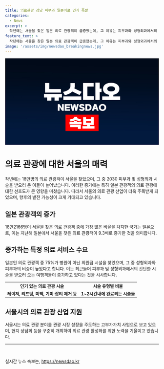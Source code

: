 ```yaml
---
title: 의료관광 강남 피부과 일본어로 인기 폭발
categories:
  - News
excerpt: >
  작년에는 서울을 찾은 일본 의료 관광객이 급증했는데, 그 이유는 피부과와 성형외과에서의 간단한 시술을 즐기기 위해서였다. 일본인 환자의 75%가 의원급 시설을 찾았고, 성형외과와 피부과가 가장 높은 비중을 차지했다. 서울시는 의료관광을 활성화하여 관광시장 성장을 주도하고 있으며, 고부가가치 사업으로 인식하고 현지 상담회 등을 지속적으로 개최할 계획이다. 이에 따라 일본 의료관광객의 수는 전년 대비 9.3배 증가하여, 서울을 찾는 의료관광객 중 3명 중 1명은 일본인이었다.
feature_text: >
  작년에는 서울을 찾은 일본 의료 관광객이 급증했는데, 그 이유는 피부과와 성형외과에서의 간단한 시술을 즐기기 위해서였다. 일본인 환자의 75%가 의원급 시설을 찾았고, 성형외과와 피부과가 가장 높은 비중을 차지했다. 서울시는 의료관광을 활성화하여 관광시장 성장을 주도하고 있으며, 고부가가치 사업으로 인식하고 현지 상담회 등을 지속적으로 개최할 계획이다. 이에 따라 일본 의료관광객의 수는 전년 대비 9.3배 증가하여, 서울을 찾는 의료관광객 중 3명 중 1명은 일본인이었다.
image: '/assets/img/newsdao_breakingnews.jpg'
---
```


<p><img src="/assets/img/newsdao_breakingnews.jpg" alt="implanttips 속보" /></p>

<h1 data-ke-size="size26">의료 관광에 대한 서울의 매력</h1>

<p data-ke-size="size16">작년에는 18만명의 의료 관광객이 서울을 찾았으며, 그 중 2030 피부과 및 성형외과 시술을 받으러 온 이들이 늘어났습니다. 이러한 증가에는 특히 일본 관광객의 의료 관광에 대한 선호도가 큰 영향을 미쳤습니다. 따라서 서울의 의료 관광 산업이 더욱 주목받게 되었으며, 향후의 발전 가능성이 크게 기대되고 있습니다.</p>

<h2 data-ke-size="size24">일본 관광객의 증가</h2>

<p data-ke-size="size16">18만2166명이 서울을 찾은 의료 관광객 중에 가장 많은 비율을 차지한 국가는 일본으로, 이는 지난해 일본에서 서울을 찾은 의료 관광객이 9.3배로 증가한 것을 의미합니다.</p>

<h2 data-ke-size="size24">증가하는 특정 의료 서비스 수요</h2>

<p data-ke-size="size16">일본인 의료 관광객 중 75%가 병원이 아닌 의원급 시설을 찾았으며, 그 중 성형외과와 피부과의 비중이 높았다고 합니다. 이는 최근들어 피부과 및 성형외과에서의 간단한 시술을 받으러 오는 여행객들이 증가하고 있다는 것을 시사합니다.</p>

<table>
    <tbody>
        <tr>
            <td style="text-align: center; height: 17px;"><b>인기 있는 의료 관광 시술</b></td>
            <td style="text-align: center; height: 17px;"><b>시술 유형별 비율</b></td>
        </tr>
        <tr>
            <td style="text-align: center; height: 17px;"><b>레이저, 리프팅, 미백, 기미·잡티 제거 등</b></td>
            <td style="text-align: center; height: 17px;"><b>1~2시간내에 완료되는 시술들</b></td>
        </tr>
    </tbody>
</table>

<h2 data-ke-size="size24">서울시의 의료 관광 산업 지원</h2>

<p data-ke-size="size16">서울시는 의료 관광 분야를 관광 시장 성장을 주도하는 고부가가치 사업으로 보고 있으며, 현지 상담회 등을 꾸준히 개최하여 의료 관광 활성화를 위한 노력을 기울이고 있습니다.</p>

<hr data-ke-size="size16">

<p data-ke-size="size16">&nbsp;</p>
실시간 뉴스 속보는, <a href="https://newsdao.kr" rel="dofollow">https://newsdao.kr</a>



